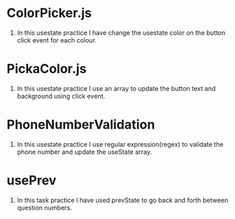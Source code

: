 # ColorPicker.js

1. In this usestate practice I have change the usestate color on the button click event for each colour.

# PickaColor.js

1. In this usestate practice I use an array to update the button text and background using click event.

# PhoneNumberValidation

1. In this usestate practice I use regular expression(regex) to validate the phone number and update the useState array.

# usePrev

1. In this task practice I have used prevState to go back and forth between question numbers.

